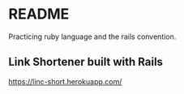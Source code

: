 # README
Practicing ruby language and the rails convention.

## Link Shortener built with Rails
https://linc-short.herokuapp.com/
